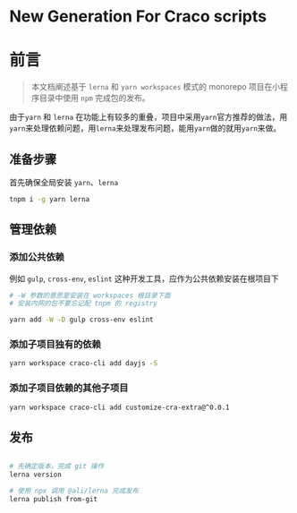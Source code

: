 # New Generation For Craco scripts

# 前言

> 本文档阐述基于 `lerna` 和 `yarn workspaces` 模式的 monorepo 项目在小程序目录中使用 `npm` 完成包的发布。

由于`yarn` 和 `lerna` 在功能上有较多的重叠，项目中采用`yarn`官方推荐的做法，用`yarn`来处理依赖问题，用`lerna`来处理发布问题，能用`yarn`做的就用`yarn`来做。

## 准备步骤

首先确保全局安装 `yarn`、`lerna`

```bash
tnpm i -g yarn lerna
```

## 管理依赖

### 添加公共依赖

例如 `gulp`, `cross-env`, `eslint` 这种开发工具，应作为公共依赖安装在根项目下

```bash
# -W 参数的意思是安装在 workspaces 根目录下面
# 安装内网的包不要忘记配 tnpm 的 registry

yarn add -W -D gulp cross-env eslint
```

### 添加子项目独有的依赖

```bash
yarn workspace craco-cli add dayjs -S
```

### 添加子项目依赖的其他子项目

```bash
yarn workspace craco-cli add customize-cra-extra@^0.0.1
```

## 发布

```bash

# 先确定版本，完成 git 操作
lerna version

# 使用 npx 调用 @ali/lerna 完成发布
lerna publish from-git 

```